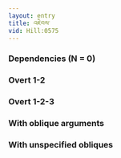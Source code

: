 ```yaml
---
layout: entry
title: འཇེབས་
vid: Hill:0575
---
```

### Dependencies (N = 0)


### Overt 1-2


### Overt 1-2-3


### With oblique arguments


### With unspecified obliques
